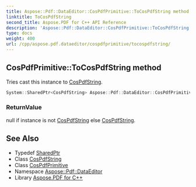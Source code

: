 ```yaml
---
title: Aspose::Pdf::DataEditor::CosPdfPrimitive::ToCosPdfString method
linktitle: ToCosPdfString
second_title: Aspose.PDF for C++ API Reference
description: 'Aspose::Pdf::DataEditor::CosPdfPrimitive::ToCosPdfString method. Tries cast this instance to CosPdfString in C++.'
type: docs
weight: 400
url: /cpp/aspose.pdf.dataeditor/cospdfprimitive/tocospdfstring/
---
```

## CosPdfPrimitive::ToCosPdfString method


Tries cast this instance to [CosPdfString](../../cospdfstring/).

```cpp
System::SharedPtr<CosPdfString> Aspose::Pdf::DataEditor::CosPdfPrimitive::ToCosPdfString() override
```


### ReturnValue

null if instance is not [CosPdfString](../../cospdfstring/) else [CosPdfString](../../cospdfstring/).

## See Also

* Typedef [SharedPtr](../../../system/sharedptr/)
* Class [CosPdfString](../../cospdfstring/)
* Class [CosPdfPrimitive](../)
* Namespace [Aspose::Pdf::DataEditor](../../)
* Library [Aspose.PDF for C++](../../../)
